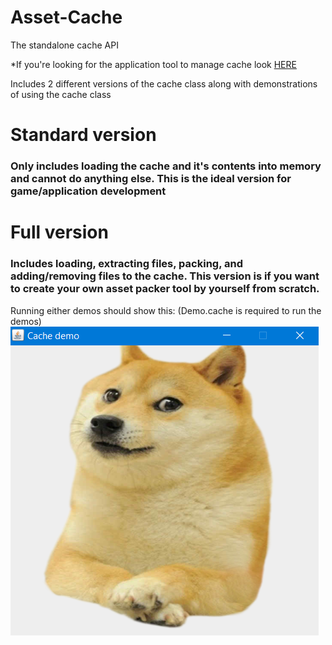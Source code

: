 # Asset-Cache
The standalone cache API

*If you're looking for the application tool to manage cache look [HERE](https://github.com/DTanJP/Asset-Cache-Packer)

Includes 2 different versions of the cache class along with demonstrations of using the cache class

# Standard version
### Only includes loading the cache and it's contents into memory and cannot do anything else. This is the ideal version for game/application development

# Full version
### Includes loading, extracting files, packing, and adding/removing files to the cache. This version is if you want to create your own asset packer tool by yourself from scratch.

Running either demos should show this: (Demo.cache is required to run the demos)
![Demo screenshot](https://raw.githubusercontent.com/DTanJP/Asset-Cache/master/images/Screenshot_1.png)

